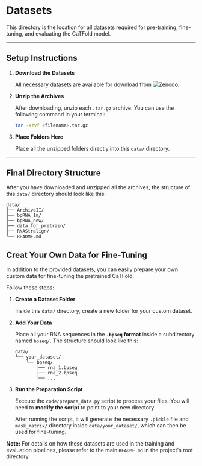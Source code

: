 # Datasets
This directory is the location for all datasets required for pre-training, fine-tuning, and evaluating the CaTFold model.

---

## Setup Instructions
1.  **Download the Datasets**

    All necessary datasets are available for download from [![Zenodo](https://img.shields.io/badge/Zenodo-10.5281/zenodo.13937606-blue)](https://doi.org/10.5281/zenodo.13937606).

2.  **Unzip the Archives**

    After downloading, unzip each `.tar.gz` archive. You can use the following command in your terminal:
    ```bash
    tar -xzvf <filename>.tar.gz
    ```

3.  **Place Folders Here**

    Place all the unzipped folders directly into this `data/` directory.

---

## Final Directory Structure
After you have downloaded and unzipped all the archives, the structure of this `data/` directory should look like this:
```
data/
├── ArchiveII/
├── bpRNA_1m/
├── bpRNA_new/
├── data_for_pretrain/
├── RNAStralign/
└── README.md
```

## Creat Your Own Data for Fine-Tuning

In addition to the provided datasets, you can easily prepare your own custom data for fine-tuning the pretrained CaTFold.

Follow these steps:

1.  **Create a Dataset Folder**
    
    Inside this `data/` directory, create a new folder for your custom dataset.

2.  **Add Your Data**
    
    Place all your RNA sequences in the **`.bpseq` format** inside a subdirectory named `bpseq/`. The structure should look like this:
    ```
    data/
    └── your_dataset/
        └── bpseq/
            ├── rna_1.bpseq
            ├── rna_2.bpseq
            └── ...
    ```

3.  **Run the Preparation Script**
    
    Execute the `code/prepare_data.py` script to process your files. You will need to **modify the script** to point to your new directory.

    After running the script, it will generate the necessary `.pickle` file and `mask_matrix/` directory inside `data/your_dataset/`, which can then be used for fine-tuning.


**Note:** For details on how these datasets are used in the training and evaluation pipelines, please refer to the main `README.md` in the project's root directory.